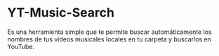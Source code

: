 # YT-Music-Search
Es una herramienta simple que te permite buscar automáticamente los nombres de tus videos musicales locales en tu carpeta y buscarlos en YouTube.

